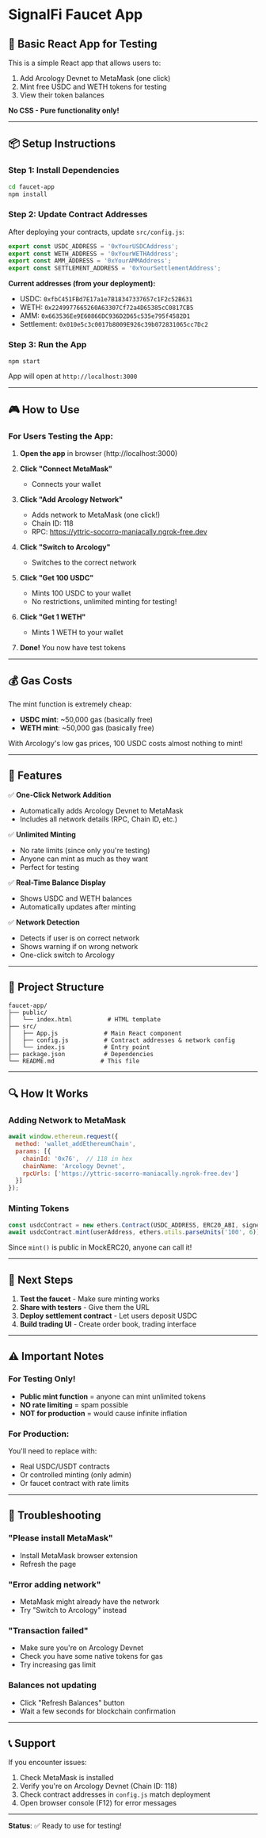# SignalFi Faucet App

## 🚀 Basic React App for Testing

This is a simple React app that allows users to:
1. Add Arcology Devnet to MetaMask (one click)
2. Mint free USDC and WETH tokens for testing
3. View their token balances

**No CSS - Pure functionality only!**

---

## 📦 Setup Instructions

### Step 1: Install Dependencies

```bash
cd faucet-app
npm install
```

### Step 2: Update Contract Addresses

After deploying your contracts, update `src/config.js`:

```javascript
export const USDC_ADDRESS = '0xYourUSDCAddress';
export const WETH_ADDRESS = '0xYourWETHAddress';
export const AMM_ADDRESS = '0xYourAMMAddress';
export const SETTLEMENT_ADDRESS = '0xYourSettlementAddress';
```

**Current addresses (from your deployment):**
- USDC: `0xfbC451FBd7E17a1e7B18347337657c1F2c52B631`
- WETH: `0x2249977665260A63307Cf72a4D65385cC0817CB5`
- AMM: `0x663536Ee9E60866DC936D2D65c535e795f4582D1`
- Settlement: `0x010e5c3c0017b8009E926c39b072831065cc7Dc2`

### Step 3: Run the App

```bash
npm start
```

App will open at `http://localhost:3000`

---

## 🎮 How to Use

### For Users Testing the App:

1. **Open the app** in browser (http://localhost:3000)

2. **Click "Connect MetaMask"**
   - Connects your wallet

3. **Click "Add Arcology Network"**
   - Adds network to MetaMask (one click!)
   - Chain ID: 118
   - RPC: https://yttric-socorro-maniacally.ngrok-free.dev

4. **Click "Switch to Arcology"**
   - Switches to the correct network

5. **Click "Get 100 USDC"**
   - Mints 100 USDC to your wallet
   - No restrictions, unlimited minting for testing!

6. **Click "Get 1 WETH"**
   - Mints 1 WETH to your wallet

7. **Done!** You now have test tokens

---

## 💰 Gas Costs

The mint function is extremely cheap:
- **USDC mint**: ~50,000 gas (basically free)
- **WETH mint**: ~50,000 gas (basically free)

With Arcology's low gas prices, 100 USDC costs almost nothing to mint!

---

## 🔧 Features

✅ **One-Click Network Addition**
- Automatically adds Arcology Devnet to MetaMask
- Includes all network details (RPC, Chain ID, etc.)

✅ **Unlimited Minting**
- No rate limits (since only you're testing)
- Anyone can mint as much as they want
- Perfect for testing

✅ **Real-Time Balance Display**
- Shows USDC and WETH balances
- Automatically updates after minting

✅ **Network Detection**
- Detects if user is on correct network
- Shows warning if on wrong network
- One-click switch to Arcology

---

## 📁 Project Structure

```
faucet-app/
├── public/
│   └── index.html          # HTML template
├── src/
│   ├── App.js             # Main React component
│   ├── config.js          # Contract addresses & network config
│   └── index.js           # Entry point
├── package.json           # Dependencies
└── README.md             # This file
```

---

## 🔍 How It Works

### Adding Network to MetaMask

```javascript
await window.ethereum.request({
  method: 'wallet_addEthereumChain',
  params: [{
    chainId: '0x76',  // 118 in hex
    chainName: 'Arcology Devnet',
    rpcUrls: ['https://yttric-socorro-maniacally.ngrok-free.dev']
  }]
});
```

### Minting Tokens

```javascript
const usdcContract = new ethers.Contract(USDC_ADDRESS, ERC20_ABI, signer);
await usdcContract.mint(userAddress, ethers.utils.parseUnits('100', 6));
```

Since `mint()` is public in MockERC20, anyone can call it!

---

## 🎯 Next Steps

1. **Test the faucet** - Make sure minting works
2. **Share with testers** - Give them the URL
3. **Deploy settlement contract** - Let users deposit USDC
4. **Build trading UI** - Create order book, trading interface

---

## ⚠️ Important Notes

### For Testing Only!

- **Public mint function** = anyone can mint unlimited tokens
- **NO rate limiting** = spam possible
- **NOT for production** = would cause infinite inflation

### For Production:

You'll need to replace with:
- Real USDC/USDT contracts
- Or controlled minting (only admin)
- Or faucet contract with rate limits

---

## 🐛 Troubleshooting

### "Please install MetaMask"
- Install MetaMask browser extension
- Refresh the page

### "Error adding network"
- MetaMask might already have the network
- Try "Switch to Arcology" instead

### "Transaction failed"
- Make sure you're on Arcology Devnet
- Check you have some native tokens for gas
- Try increasing gas limit

### Balances not updating
- Click "Refresh Balances" button
- Wait a few seconds for blockchain confirmation

---

## 📞 Support

If you encounter issues:
1. Check MetaMask is installed
2. Verify you're on Arcology Devnet (Chain ID: 118)
3. Check contract addresses in `config.js` match deployment
4. Open browser console (F12) for error messages

---

**Status**: ✅ Ready to use for testing!
